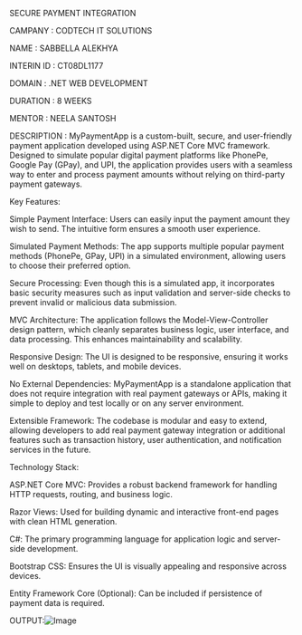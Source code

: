 
SECURE
 PAYMENT
 INTEGRATION
 
CAMPANY : CODTECH IT SOLUTIONS

NAME : SABBELLA ALEKHYA

INTERIN ID : CT08DL1177

DOMAIN : .NET WEB DEVELOPMENT

DURATION : 8 WEEKS

MENTOR : NEELA SANTOSH

DESCRIPTION : MyPaymentApp is a custom-built, secure, and user-friendly payment application developed using ASP.NET Core MVC framework. Designed to simulate popular digital payment platforms like PhonePe, Google Pay (GPay), and UPI, the application provides users with a seamless way to enter and process payment amounts without relying on third-party payment gateways.

Key Features:

Simple Payment Interface: Users can easily input the payment amount they wish to send. The intuitive form ensures a smooth user experience.

Simulated Payment Methods: The app supports multiple popular payment methods (PhonePe, GPay, UPI) in a simulated environment, allowing users to choose their preferred option.

Secure Processing: Even though this is a simulated app, it incorporates basic security measures such as input validation and server-side checks to prevent invalid or malicious data submission.

MVC Architecture: The application follows the Model-View-Controller design pattern, which cleanly separates business logic, user interface, and data processing. This enhances maintainability and scalability.

Responsive Design: The UI is designed to be responsive, ensuring it works well on desktops, tablets, and mobile devices.

No External Dependencies: MyPaymentApp is a standalone application that does not require integration with real payment gateways or APIs, making it simple to deploy and test locally or on any server environment.

Extensible Framework: The codebase is modular and easy to extend, allowing developers to add real payment gateway integration or additional features such as transaction history, user authentication, and notification services in the future.

Technology Stack:

ASP.NET Core MVC: Provides a robust backend framework for handling HTTP requests, routing, and business logic.

Razor Views: Used for building dynamic and interactive front-end pages with clean HTML generation.

C#: The primary programming language for application logic and server-side development.

Bootstrap CSS: Ensures the UI is visually appealing and responsive across devices.

Entity Framework Core (Optional): Can be included if persistence of payment data is required.


OUTPUT:![Image](https://github.com/user-attachments/assets/fa6fbf72-87e4-44a6-980e-83a489851236)

